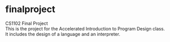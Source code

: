 # finalproject
CS1102 Final Project <br>
This is the project for the Accelerated Introduction to Program Design class. 
<br>
It includes the design of a language and an interpreter.
